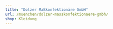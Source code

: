 ```yaml
---
title: "Dolzer Maßkonfektionäre GmbH"
url: /muenchen/dolzer-masskonfektionaere-gmbh/
shop: Kleidung
---
```

